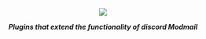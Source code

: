 <div align="center">
  <img src="https://i.imgur.com/XyGXFPk.png">
  <p><strong><i>Plugins that extend the functionality of discord Modmail</i></strong></p>
</div>

